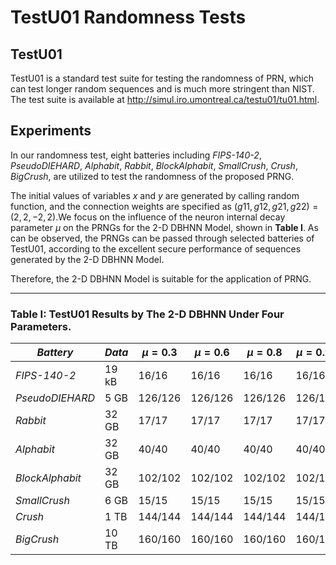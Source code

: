 # TestU01 Randomness Tests

## TestU01
TestU01 is a standard test suite for testing the randomness of PRN, which can test longer random sequences and is much more stringent than NIST. The test suite is available at http://simul.iro.umontreal.ca/testu01/tu01.html.

## Experiments
In our randomness test, eight batteries including *FIPS-140-2*, *PseudoDIEHARD*, *Alphabit*, *Rabbit*, *BlockAlphabit*, *SmallCrush*, *Crush*, *BigCrush*, are utilized to test the randomness of the proposed PRNG. 

The initial values of variables $x$ and $y$ are generated by calling random function, and the connection weights are specified as $(g11, g12, g21, g22) = (2, 2, −2, 2)$.We focus on the influence of the neuron internal decay parameter $μ$ on the PRNGs for the 2-D DBHNN Model, shown in **Table I**. As can be observed, the PRNGs can be passed through selected batteries of TestU01, according to the excellent secure performance of sequences generated by the 2-D DBHNN Model. 

Therefore, the 2-D DBHNN Model is suitable for the application of PRNG.

---

### **Table I:** TestU01 Results by The 2-D DBHNN Under Four Parameters.
| $Battery$                          | $Data$| $μ = 0.3$  | $μ = 0.6$  | $μ = 0.8$  | $μ = 0.95$ |
|------------------------------------|-------|------------|------------|------------|------------|
| *FIPS\-140\-2*                     | 19 kB | 16/16      | 16/16      | 16/16      | 16/16      |
| *PseudoDIEHARD*                    | 5 GB  | 126/126    | 126/126    | 126/126    | 126/126    |
| *Rabbit*                           | 32 GB | 17/17      | 17/17      | 17/17      | 17/17      |
| *Alphabit*                         | 32 GB | 40/40      | 40/40      | 40/40      | 40/40      |
| *BlockAlphabit*                    | 32 GB | 102/102    | 102/102    | 102/102    | 102/102    |
| *SmallCrush*                       | 6 GB  | 15/15      | 15/15      | 15/15      | 15/15      |
| *Crush*                            | 1 TB  | 144/144    | 144/144    | 144/144    | 144/144    |
| *BigCrush*                         | 10 TB | 160/160    | 160/160    | 160/160    | 160/160    |